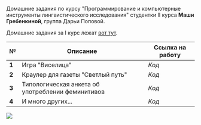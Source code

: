 Домашние задания по курсу "Программирование и компьютерные инструменты лингвистического исследования" студентки II курса __Маши Гребенкиной__, группа Дарьи Поповой.

Домашние задания за I курс лежат [вот тут](https://github.com/mgrbnkn/python).


№	|Описание|Ссылка на работу
---|---|---
__1__ |Игра "Виселица"|*Код*
__2__	|Краулер для газеты "Светлый путь"|*Код*
__3__	|Типологическая анкета об употреблении феминитивов|*Код*
__4__	|И много других...|*Код*

![](https://pp.userapi.com/c639829/v639829175/1eca6/JdyFVzIsQOs.jpg)
